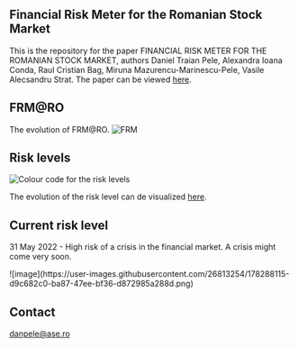 ## Financial Risk Meter for the Romanian Stock Market

This is the repository for the paper FINANCIAL RISK METER FOR THE ROMANIAN STOCK MARKET, authors Daniel Traian Pele, Alexandra Ioana Conda, Raul Cristian Bag, Miruna Mazurencu-Marinescu-Pele, Vasile Alecsandru Strat.
The paper can be viewed [here]().


## FRM@RO
The evolution of FRM@RO.
![FRM](/frm_ro/docs/assets/FRM_RO.png)

## Risk levels
![Colour code for the risk levels](/frm_ro/docs/assets/color_code.png)

The evolution of the risk level can de visualized [here](https://danpele.github.io/frm_ro/docs/assets/FRM_RO.html).

## Current risk level
31 May 2022 - High risk of a crisis in the financial market.	A crisis might come very soon.
<p>
![image](https://user-images.githubusercontent.com/26813254/178288115-d9c682c0-ba87-47ee-bf36-d872985a288d.png)





## Contact
danpele@ase.ro
